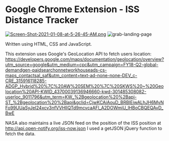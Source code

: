 # Google Chrome Extension - ISS Distance Tracker

[![Screen-Shot-2021-01-08-at-5-26-45-AM.png](https://i.postimg.cc/7PCvyDMq/Screen-Shot-2021-01-08-at-5-26-45-AM.png)](https://postimg.cc/MX83yCFL) 
![grab-landing-page](!https://media.giphy.com/media/UoNaZV6TCujz7w9r8J/giphy.gif)

Written using HTML, CSS and JavaScript.

This extension uses Google's GeoLocation API to fetch users location:
https://developers.google.com/maps/documentation/geolocation/overview?utm_source=google&utm_medium=cpc&utm_campaign=FY18-Q2-global-demandgen-paidsearchonnetworkhouseads-cs-maps_contactsal_saf&utm_content=text-ad-none-none-DEV_c-CRE_315916118285-ADGP_Hybrid%20%7C%20AW%20SEM%20%7C%20SKWS%20~%20Geolocation%20API-KWID_43700039136946660-kwd-301485308082-userloc_9011796&utm_term=KW_%2Bgeolocation%20%2Bapi-ST_%2Bgeolocation%20%2Bapi&gclid=CjwKCAiAouD_BRBIEiwALhJH6MyNFo99UUaSyJeI24xcv3nfVVHllQTd9mcvcaAFl_A2DOWmiU_lHBoCBQEQAvD_BwE

NASA also maintains a live JSON feed on the position of the ISS position at http://api.open-notify.org/iss-now.json
I used a getJSON jQuery function to fetch the data.
